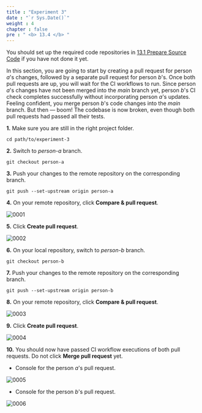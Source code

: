 ```yaml
---
title : "Experiment 3"
date : "`r Sys.Date()`"
weight : 4
chapter : false
pre : " <b> 13.4 </b> "
---
```


You should set up the required code repositories in [13.1 Prepare Source Code](13-experiments-with-gitHub-actions-merge-group/1-prepare-source-code) if you have not done it yet.

In this section, you are going to start by creating a pull request for person *a*'s changes, followed by a separate pull request for person *b*'s. Once both pull requests are up, you will wait for the CI workflows to run. Since person *a*'s changes have not been merged into the *main* branch yet, person *b*'s CI check completes successfully without incorporating person *a*'s updates. Feeling confident, you merge person *b*'s code changes into the *main* branch. But then — boom! The codebase is now broken, even though both pull requests had passed all their tests.

**1.** Make sure you are still in the right project folder.

```git
cd path/to/experiment-3
```

**2.** Switch to *person-a* branch.

```git
git checkout person-a
```

**3.** Push your changes to the remote repository on the corresponding branch.

```git
git push --set-upstream origin person-a
```

**4.** On your remote repository, click **Compare & pull request**.

![0001](/images/13/3/0001.svg?featherlight=false&width=100pc)

**5.** Click **Create pull request**.

![0002](/images/13/2/0002.svg?featherlight=false&width=100pc)

**6.** On your local repository, switch to *person-b* branch.

```git
git checkout person-b
```

**7.** Push your changes to the remote repository on the corresponding branch.

```git
git push --set-upstream origin person-b
```

**8.** On your remote repository, click **Compare & pull request**.

![0003](/images/13/3/0002.svg?featherlight=false&width=100pc)

**9.** Click **Create pull request**.

![0004](/images/13/2/0009.svg?featherlight=false&width=100pc)

**10.** You should now have passed CI workflow executions of both pull requests. Do not click **Merge pull request** yet.

- Console for the person *a*'s pull request.

![0005](/images/13/3/0003.svg?featherlight=false&width=100pc)

- Console for the person *b*'s pull request.

![0006](/images/13/3/0004.svg?featherlight=false&width=100pc)
